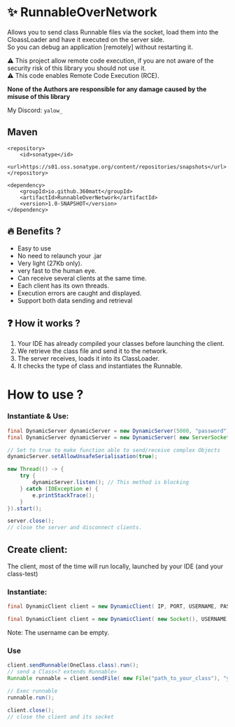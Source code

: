 # :sparkles: RunnableOverNetwork

Allows you to send class Runnable files via the socket, load them into the CloassLoader and have it executed on the server side.  
So you can debug an application [remotely] without restarting it.

⚠️ This project allow remote code execution, if you are not aware 
of the security risk of this library you should not use it.  
⚠️ This code enables Remote Code Execution (RCE).

**None of the Authors are responsible for any damage caused by the misuse of this library**

My Discord: ``yalow_``

## Maven
```
<repository>
    <id>sonatype</id>
    <url>https://s01.oss.sonatype.org/content/repositories/snapshots</url>
</repository>

<dependency>
    <groupId>io.github.360matt</groupId>
    <artifactId>RunnableOverNetwork</artifactId>
    <version>1.0-SNAPSHOT</version>
</dependency>
```

## :fire: Benefits ?
* Easy to use
* No need to relaunch your .jar
* Very light (27Kb only).
* very fast to the human eye.
* Can receive several clients at the same time.
* Each client has its own threads.
* Execution errors are caught and displayed.
* Support both data sending and retrieval

## :question: How it works ?
1. Your IDE has already compiled your classes before launching the client.
2. We retrieve the class file and send it to the network.
3. The server receives, loads it into its ClassLoader.
4. It checks the type of class and instantiates the Runnable.
  
# How to use ?
### Instantiate & Use:
```java
final DynamicServer dynamicServer = new DynamicServer(5000, "password");
final DynamicServer dynamicServer = new DynamicServer( new ServerSocket( PORT ), PASSWORD );

// Set to true to make function able to send/receive complex Objects
dynamicServer.setAllowUnsafeSerialisation(true);

new Thread(() -> {
    try {
        dynamicServer.listen(); // This method is blocking
    } catch (IOException e) {
        e.printStackTrace();
    }
}).start();

server.close();
// close the server and disconnect clients.
```

## Create client:
The client, most of the time will run locally, launched by your IDE (and your class-test)  
### Instantiate:
```java
final DynamicClient client = new DynamicClient( IP, PORT, USERNAME, PASSWORD);

final DynamicClient client = new DynamicClient( new Socket(), USERNAME, PASSWORD );
```
Note: The username can be empty.

### Use
```java
client.sendRunnable(OneClass.class).run();
// send a Class<? extends Runnable>
Runnable runnable = client.sendFile( new File("path_to_your_class"), "your.class.Name");

// Exec runnable
runnable.run();

client.close(); 
// close the client and its socket
```
